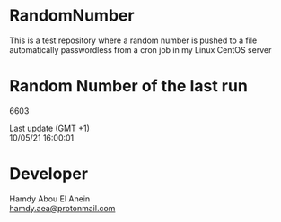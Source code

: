 # RandomNumber    
This is a test repository where a random number is pushed to a file automatically passwordless from a cron job in my Linux CentOS server    
# Random Number of the last run   
6603
      
Last update (GMT +1)    
10/05/21 16:00:01
# Developer    
Hamdy Abou El Anein   
hamdy.aea@protonmail.com
